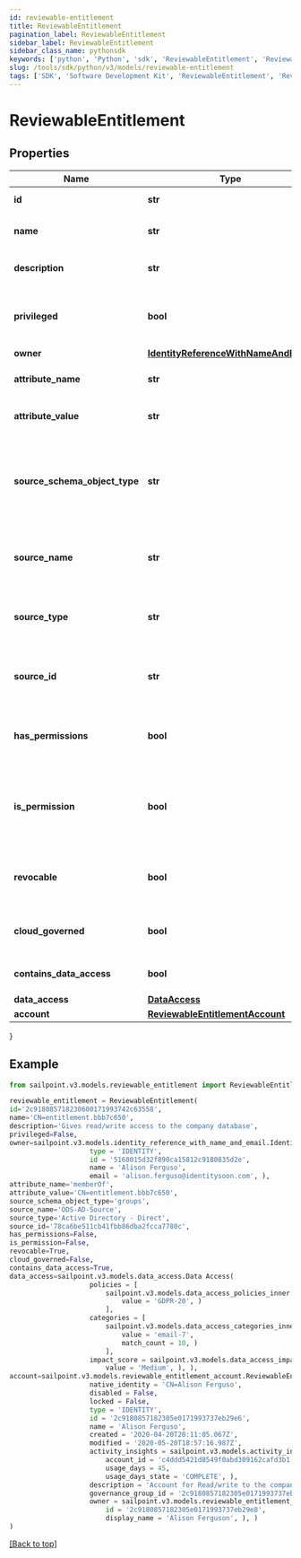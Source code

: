 ```yaml
---
id: reviewable-entitlement
title: ReviewableEntitlement
pagination_label: ReviewableEntitlement
sidebar_label: ReviewableEntitlement
sidebar_class_name: pythonsdk
keywords: ['python', 'Python', 'sdk', 'ReviewableEntitlement', 'ReviewableEntitlement'] 
slug: /tools/sdk/python/v3/models/reviewable-entitlement
tags: ['SDK', 'Software Development Kit', 'ReviewableEntitlement', 'ReviewableEntitlement']
---
```


# ReviewableEntitlement


## Properties

Name | Type | Description | Notes
------------ | ------------- | ------------- | -------------
**id** | **str** | The id for the entitlement | [optional] 
**name** | **str** | The name of the entitlement | [optional] 
**description** | **str** | Information about the entitlement | [optional] 
**privileged** | **bool** | Indicates if the entitlement is a privileged entitlement | [optional] [default to False]
**owner** | [**IdentityReferenceWithNameAndEmail**](identity-reference-with-name-and-email) |  | [optional] 
**attribute_name** | **str** | The name of the attribute on the source | [optional] 
**attribute_value** | **str** | The value of the attribute on the source | [optional] 
**source_schema_object_type** | **str** | The schema object type on the source used to represent the entitlement and its attributes | [optional] 
**source_name** | **str** | The name of the source for which this entitlement belongs | [optional] 
**source_type** | **str** | The type of the source for which the entitlement belongs | [optional] 
**source_id** | **str** | The ID of the source for which the entitlement belongs | [optional] 
**has_permissions** | **bool** | Indicates if the entitlement has permissions | [optional] [default to False]
**is_permission** | **bool** | Indicates if the entitlement is a representation of an account permission | [optional] [default to False]
**revocable** | **bool** | Indicates whether the entitlement can be revoked | [optional] [default to False]
**cloud_governed** | **bool** | True if the entitlement is cloud governed | [optional] [default to False]
**contains_data_access** | **bool** | True if the entitlement has DAS data | [optional] [default to False]
**data_access** | [**DataAccess**](data-access) |  | [optional] 
**account** | [**ReviewableEntitlementAccount**](reviewable-entitlement-account) |  | [optional] 
}

## Example

```python
from sailpoint.v3.models.reviewable_entitlement import ReviewableEntitlement

reviewable_entitlement = ReviewableEntitlement(
id='2c918085718230600171993742c63558',
name='CN=entitlement.bbb7c650',
description='Gives read/write access to the company database',
privileged=False,
owner=sailpoint.v3.models.identity_reference_with_name_and_email.Identity Reference With Name And Email(
                    type = 'IDENTITY', 
                    id = '5168015d32f890ca15812c9180835d2e', 
                    name = 'Alison Ferguso', 
                    email = 'alison.ferguso@identitysoon.com', ),
attribute_name='memberOf',
attribute_value='CN=entitlement.bbb7c650',
source_schema_object_type='groups',
source_name='ODS-AD-Source',
source_type='Active Directory - Direct',
source_id='78ca6be511cb41fbb86dba2fcca7780c',
has_permissions=False,
is_permission=False,
revocable=True,
cloud_governed=False,
contains_data_access=True,
data_access=sailpoint.v3.models.data_access.Data Access(
                    policies = [
                        sailpoint.v3.models.data_access_policies_inner.DataAccess_policies_inner(
                            value = 'GDPR-20', )
                        ], 
                    categories = [
                        sailpoint.v3.models.data_access_categories_inner.DataAccess_categories_inner(
                            value = 'email-7', 
                            match_count = 10, )
                        ], 
                    impact_score = sailpoint.v3.models.data_access_impact_score.DataAccess_impactScore(
                        value = 'Medium', ), ),
account=sailpoint.v3.models.reviewable_entitlement_account.ReviewableEntitlement_account(
                    native_identity = 'CN=Alison Ferguso', 
                    disabled = False, 
                    locked = False, 
                    type = 'IDENTITY', 
                    id = '2c9180857182305e0171993737eb29e6', 
                    name = 'Alison Ferguso', 
                    created = '2020-04-20T20:11:05.067Z', 
                    modified = '2020-05-20T18:57:16.987Z', 
                    activity_insights = sailpoint.v3.models.activity_insights.Activity Insights(
                        account_id = 'c4ddd5421d8549f0abd309162cafd3b1', 
                        usage_days = 45, 
                        usage_days_state = 'COMPLETE', ), 
                    description = 'Account for Read/write to the company database', 
                    governance_group_id = '2c9180857182305e0171993737eb29e6', 
                    owner = sailpoint.v3.models.reviewable_entitlement_account_owner.ReviewableEntitlement_account_owner(
                        id = '2c9180857182305e0171993737eb29e8', 
                        display_name = 'Alison Ferguson', ), )
)

```
[[Back to top]](#) 

